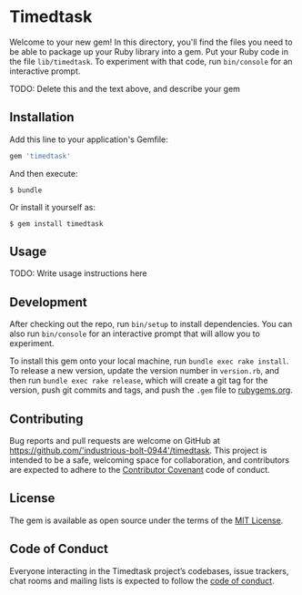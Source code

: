 # Timedtask

Welcome to your new gem! In this directory, you'll find the files you need to be able to package up your Ruby library into a gem. Put your Ruby code in the file `lib/timedtask`. To experiment with that code, run `bin/console` for an interactive prompt.

TODO: Delete this and the text above, and describe your gem

## Installation

Add this line to your application's Gemfile:

```ruby
gem 'timedtask'
```

And then execute:

    $ bundle

Or install it yourself as:

    $ gem install timedtask

## Usage

TODO: Write usage instructions here

## Development

After checking out the repo, run `bin/setup` to install dependencies. You can also run `bin/console` for an interactive prompt that will allow you to experiment.

To install this gem onto your local machine, run `bundle exec rake install`. To release a new version, update the version number in `version.rb`, and then run `bundle exec rake release`, which will create a git tag for the version, push git commits and tags, and push the `.gem` file to [rubygems.org](https://rubygems.org).

## Contributing

Bug reports and pull requests are welcome on GitHub at https://github.com/'industrious-bolt-0944'/timedtask. This project is intended to be a safe, welcoming space for collaboration, and contributors are expected to adhere to the [Contributor Covenant](http://contributor-covenant.org) code of conduct.

## License

The gem is available as open source under the terms of the [MIT License](https://opensource.org/licenses/MIT).

## Code of Conduct

Everyone interacting in the Timedtask project’s codebases, issue trackers, chat rooms and mailing lists is expected to follow the [code of conduct](https://github.com/'industrious-bolt-0944'/timedtask/blob/master/CODE_OF_CONDUCT.md).
